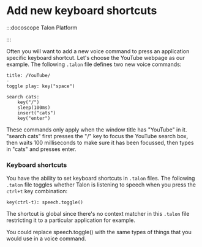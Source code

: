 # Add new keyboard shortcuts

:::docoscope Talon Platform

:::

Often you will want to add a new voice command to press an application specific keyboard shortcut. Let's choose the YouTube webpage as our example. The following `.talon` file defines two new voice commands:

```talon
title: /YouTube/
-
toggle play: key("space")

search cats:
    key("/")
    sleep(100ms)
    insert("cats")
    key("enter")
```

These commands only apply when the window title has "YouTube" in it. "search cats" first presses the "/" key to focus the YouTube search box, then waits 100 milliseconds to make sure it has been focussed, then types in "cats" and presses enter.

### Keyboard shortcuts

You have the ability to set keyboard shortcuts in `.talon` files. The following `.talon` file toggles whether Talon is listening to speech when you press the `ctrl+t` key combination:

```
key(ctrl-t): speech.toggle()
```

The shortcut is global since there's no context matcher in this `.talon` file restricting it to a particular application for example.

You could replace speech.toggle() with the same types of things that you would use in a voice command.
